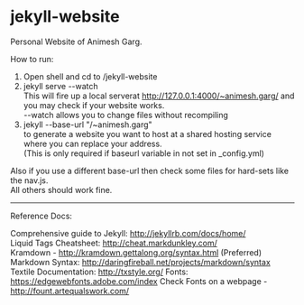jekyll-website
==============

Personal Website of Animesh Garg.   

How to run:  
1. Open shell and cd to /jekyll-website  
2. jekyll serve --watch  
This will fire up a local serverat http://127.0.0.1:4000/~animesh.garg/ and you may check if your website works.  
--watch allows you to change files without recompiling  
3. jekyll --base-url "/~animesh.garg"  
to generate a website you want to host at a shared hosting service where you can replace your address.  
(This is only required if baseurl variable in not set in _config.yml)

Also if you use a different base-url then check some files for hard-sets like the nav.js.  
All others should work fine. 

---
Reference Docs:

Comprehensive guide to Jekyll: http://jekyllrb.com/docs/home/  
Liquid Tags Cheatsheet: http://cheat.markdunkley.com/  
Kramdown - http://kramdown.gettalong.org/syntax.html (Preferred)
Markdown Syntax: http://daringfireball.net/projects/markdown/syntax  
Textile Documentation: http://txstyle.org/
Fonts: https://edgewebfonts.adobe.com/index
Check Fonts on a webpage - http://fount.artequalswork.com/  

